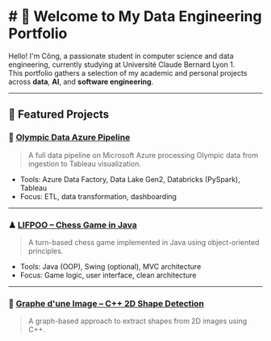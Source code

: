 # # 👋 Welcome to My Data Engineering Portfolio

Hello! I'm Công, a passionate student in computer science and data engineering, currently studying at Université Claude Bernard Lyon 1.  
This portfolio gathers a selection of my academic and personal projects across **data**, **AI**, and **software engineering**.

---

## 🔹 Featured Projects

### 🏅 [Olympic Data Azure Pipeline](https://github.com/phamchiencong2002/olympic-data-azure)

> A full data pipeline on Microsoft Azure processing Olympic data from ingestion to Tableau visualization.

- Tools: Azure Data Factory, Data Lake Gen2, Databricks (PySpark), Tableau
- Focus: ETL, data transformation, dashboarding

---

### ♟ [LIFPOO – Chess Game in Java](https://github.com/phamchiencong2002/LIFPOO)

> A turn-based chess game implemented in Java using object-oriented principles.

- Tools: Java (OOP), Swing (optional), MVC architecture
- Focus: Game logic, user interface, clean architecture

---

### 🧠 [Graphe d'une Image – C++ 2D Shape Detection](https://github.com/phamchiencong2002/Graphe-d-une-image-contenant-une-forme-2D)

> A graph-based approach to extract shapes from 2D images using C++.
